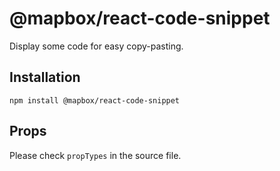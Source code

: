 # @mapbox/react-code-snippet

Display some code for easy copy-pasting.

## Installation

```
npm install @mapbox/react-code-snippet
```

## Props

Please check `propTypes` in the source file.
